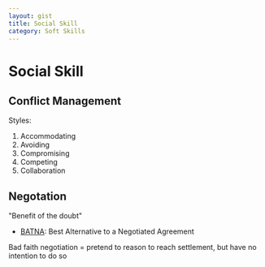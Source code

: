 ```yaml
---
layout: gist
title: Social Skill
category: Soft Skills
---
```


# Social Skill


## Conflict Management

Styles:
1. Accommodating
2. Avoiding
3. Compromising
4. Competing
5. Collaboration

## Negotation

"Benefit of the doubt"

- [BATNA](https://en.wikipedia.org/wiki/Best_alternative_to_a_negotiated_agreement): Best Alternative to a Negotiated Agreement

Bad faith negotiation = pretend to reason to reach settlement, but have no intention to do so
